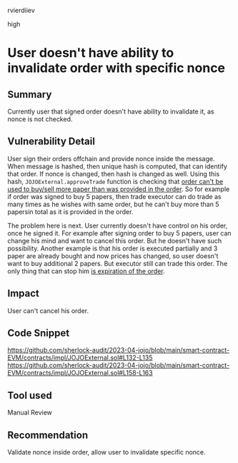 rvierdiiev

high

# User doesn't have ability to invalidate order with specific nonce

## Summary
Currently user that signed order doesn't have ability to invalidate it, as nonce is not checked.
## Vulnerability Detail
User sign their orders offchain and provide nonce inside the message.
When message is hashed, then unique hash is computed, that can identify that order. If nonce is changed, then hash is changed as well.
Using this hash, `JOJOExternal.approveTrade` function is checking that [order can't be used to buy/sell more paper than was provided in the order](https://github.com/sherlock-audit/2023-04-jojo/blob/main/smart-contract-EVM/contracts/impl/JOJOExternal.sol#L159-L163). So for example if order was signed to buy 5 papers, then trade executor can do trade as many times as he wishes with same order, but he can't buy more than 5 papersin total as it is provided in the order.

The problem here is next. User currently doesn't have control on his order, once he signed it. For example after signing order to buy 5 papers, user can change his mind and want to cancel this order. But he doesn't have such possibility. Another example is that his order is executed partially and 3 paper are already bought and now prices has changed, so user doesn't want to buy additional 2 papers. But executor still can trade this order. The only thing that can stop him [is expiration of the order](https://github.com/sherlock-audit/2023-04-jojo/blob/main/smart-contract-EVM/contracts/impl/JOJOExternal.sol#L144-L147).
## Impact
User can't cancel his order.
## Code Snippet
https://github.com/sherlock-audit/2023-04-jojo/blob/main/smart-contract-EVM/contracts/impl/JOJOExternal.sol#L132-L135
https://github.com/sherlock-audit/2023-04-jojo/blob/main/smart-contract-EVM/contracts/impl/JOJOExternal.sol#L158-L163
## Tool used

Manual Review

## Recommendation
Validate nonce inside order, allow user to invalidate specific nonce.